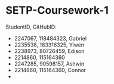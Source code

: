 # SETP-Coursework-1
StudentID, GitHubID:

- 2247067, 118484323, Gabriel
- 2235538, 183316325, Yiwen
- 2238973, 80726459, Edison
- 2214860, 115164360
- 2247285, 90598157, Ashwin
- 2214860, 115164360, Connor
-